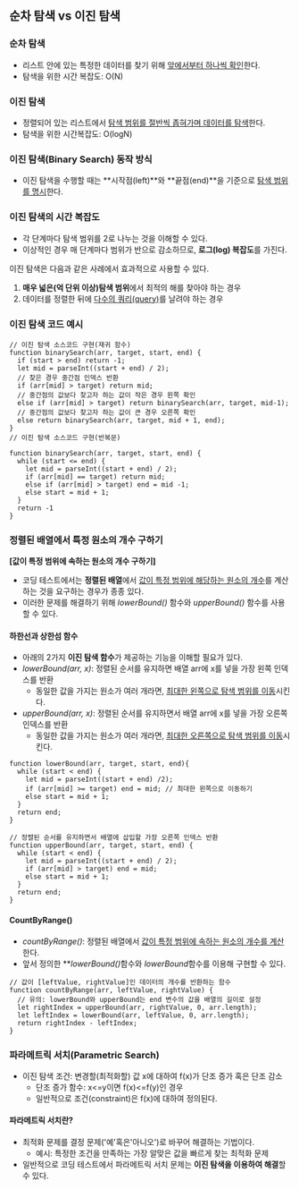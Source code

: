 ## 순차 탐색 vs 이진 탐색

### 순차 탐색

- 리스트 안에 있는 특정한 데이터를 찾기 위해 <u>앞에서부터 하나씩 확인</u>한다.
- 탐색을 위한 시간 복잡도: O(N)

### 이진 탐색

- 정렬되어 있는 리스트에서 <u>탐색 범위를 절반씩 좁혀가며 데이터를 탐색</u>한다.
- 탐색을 위한 시간복잡도: O(logN)

### 이진 탐색(Binary Search) 동작 방식

- 이진 탐색을 수행할 때는 **시작점(left)**와 **끝점(end)**을 기준으로 <u>탐색 범위를 명시</u>한다.

### 이진 탐색의 시간 복잡도

- 각 단계마다 탐색 범위를 2로 나누는 것을 이해할 수 있다.
- 이상적인 경우 매 단계마다 범위가 반으로 감소하므로, **로그(log) 복잡도**를 가진다.

이진 탐색은 다음과 같은 사례에서 효과적으로 사용할 수 있다.

1. **매우 넓은(억 단위 이상)탐색 범위**에서 최적의 해를 찾아야 하는 경우
2. 데이터를 정렬한 뒤에 <u>다수의 쿼리(query)</u>를 날려야 하는 경우

### 이진 탐색 코드 예시

```
// 이진 탐색 소스코드 구현(재귀 함수)
function binarySearch(arr, target, start, end) {
  if (start > end) return -1;
  let mid = parseInt((start + end) / 2);
  // 찾은 경우 중간점 인덱스 반환
  if (arr[mid] > target) return mid;
  // 중간점의 값보다 찾고자 하는 값이 작은 경우 왼쪽 확인
  else if (arr[mid] > target) return binarySearch(arr, target, mid-1);
  // 중간점의 값보다 찾고자 하는 값이 큰 경우 오른쪽 확인
  else return binarySearch(arr, target, mid + 1, end);
}
// 이진 탐색 소스코드 구현(반복문)

function binarySearch(arr, target, start, end) {
  while (start <= end) {
    let mid = parseInt((start + end) / 2);
    if (arr[mid] == target) return mid;
    else if (arr[mid] > target) end = mid -1;
    else start = mid + 1;
  }
  return -1
}
```

### 정렬된 배열에서 특정 원소의 개수 구하기

**[값이 특정 범위에 속하는 원소의 개수 구하기]**

- 코딩 테스트에서는 **정렬된 배열**에서 <u>값이 특정 범위에 해당하는 원소의 개수</u>를 계산하는 것을 요구하는 경우가 종종 있다.
- 이러한 문제를 해결하기 위해 <i>lowerBound()</i> 함수와 <i>upperBound()</i> 함수를 사용할 수 있다.

#### 하한선과 상한섬 함수

- 아래의 2가지 **이진 탐색 함수**가 제공하는 기능을 이해할 필요가 있다.
- <i>lowerBound(arr, x)</i>: 정렬된 순서를 유지하면 배열 arr에 x를 넣을 가장 왼쪽 인덱스를 반환
  - 동일한 값을 가지는 원소가 여러 개라면, <u>최대한 왼쪽으로 탐색 범위를 이동</u>시킨다.
- <i>upperBound(arr, x)</i>: 정렬된 순서를 유지하면서 배열 arr에 x를 넣을 가장 오른쪽 인덱스를 반환
  - 동일한 값을 가지는 원소가 여러 개라면, <u>최대한 오른쪽으로 탐색 범위를 이동</u>시킨다.

```
function lowerBound(arr, target, start, end){
  while (start < end) {
    let mid = parseInt((start + end) /2);
    if (arr[mid] >= target) end = mid; // 최대한 왼쪽으로 이동하기
    else start = mid + 1;
  }
  return end;
}

// 정렬된 순서를 유지하면서 배열에 삽입할 가장 오른쪽 인덱스 반환
function upperBound(arr, target, start, end) {
  while (start < end) {
    let mid = parseInt((start + end) / 2);
    if (arr[mid] > target) end = mid;
    else start = mid + 1;
  }
  return end;
}

```

#### CountByRange()

- <i>countByRange()</i>: 정렬된 배열에서 <u>값이 특정 범위에 속하는 원소의 개수를 계산</u>한다.
- 앞서 정의한 \*\*<i>lowerBound()</i>함수와 <i>lowerBound</i>함수를 이용해 구현할 수 있다.

```
// 값이 [leftValue, rightValue]인 데이터의 개수를 반환하는 함수
function countByRange(arr, leftValue, rightValue) {
  // 유의: lowerBound와 upperBound는 end 변수의 값을 배열의 길이로 설정
  let rightIndex = upperBound(arr, rightValue, 0, arr.length);
  let leftIndex = lowerBound(arr, leftValue, 0, arr.length);
  return rightIndex - leftIndex;
}

```

### 파라메트릭 서치(Parametric Search)

- 이진 탐색 조건: 변경할(최적화할) 값 x에 대하여 f(x)가 단조 증가 혹은 단조 감소
  - 단조 증가 함수: x<=y이면 f(x)<=f(y)인 경우
  - 일반적으로 조건(constraint)은 f(x)에 대하여 정의된다.

#### 파라메트릭 서치란?

- 최적화 문제를 결정 문제('예'혹은'아니오')로 바꾸어 해결하는 기법이다.
  - 예시: 특정한 조건을 만족하는 가장 알맞은 값을 빠르게 찾는 최적화 문제
- 일반적으로 코딩 테스트에서 파라메트릭 서치 문제는 **이진 탐색을 이용하여 해결**할 수 있다.
